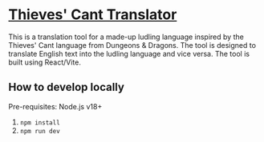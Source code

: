 # [Thieves' Cant Translator](https://thievescant.bottone.io/)

This is a translation tool for a made-up ludling language inspired by the Thieves' Cant language from Dungeons & Dragons. The tool is designed to translate English text into the ludling language and vice versa. The tool is built using React/Vite.

## How to develop locally

Pre-requisites: Node.js v18+

1. `npm install`
2. `npm run dev`
